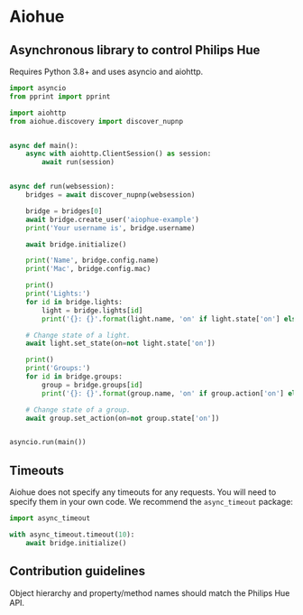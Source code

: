 # Aiohue

## Asynchronous library to control Philips Hue

Requires Python 3.8+ and uses asyncio and aiohttp.

```python
import asyncio
from pprint import pprint

import aiohttp
from aiohue.discovery import discover_nupnp


async def main():
    async with aiohttp.ClientSession() as session:
        await run(session)


async def run(websession):
    bridges = await discover_nupnp(websession)

    bridge = bridges[0]
    await bridge.create_user('aiophue-example')
    print('Your username is', bridge.username)

    await bridge.initialize()

    print('Name', bridge.config.name)
    print('Mac', bridge.config.mac)

    print()
    print('Lights:')
    for id in bridge.lights:
        light = bridge.lights[id]
        print('{}: {}'.format(light.name, 'on' if light.state['on'] else 'off'))

    # Change state of a light.
    await light.set_state(on=not light.state['on'])

    print()
    print('Groups:')
    for id in bridge.groups:
        group = bridge.groups[id]
        print('{}: {}'.format(group.name, 'on' if group.action['on'] else 'off'))

    # Change state of a group.
    await group.set_action(on=not group.state['on'])


asyncio.run(main())
```

## Timeouts

Aiohue does not specify any timeouts for any requests. You will need to specify them in your own code. We recommend the `async_timeout` package:

```python
import async_timeout

with async_timeout.timeout(10):
    await bridge.initialize()
```

## Contribution guidelines

Object hierarchy and property/method names should match the Philips Hue API.
